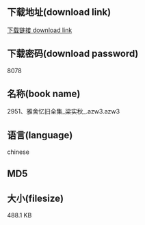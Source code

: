 ## 下载地址(download link)
[下载链接 download link](https://tutu365.netlify.app/?s=2951%E3%80%81%E9%9B%85%E8%88%8D%E5%BF%86%E6%97%A7%E5%85%A8%E9%9B%86_%E6%A2%81%E5%AE%9E%E7%A7%8B_.azw3)

## 下载密码(download password)
8078

## 名称(book name)
2951、雅舍忆旧全集_梁实秋_.azw3.azw3

## 语言(language)
chinese

## MD5


## 大小(filesize)
488.1 KB
